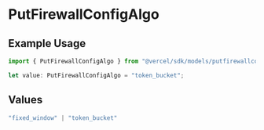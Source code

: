 # PutFirewallConfigAlgo

## Example Usage

```typescript
import { PutFirewallConfigAlgo } from "@vercel/sdk/models/putfirewallconfigop.js";

let value: PutFirewallConfigAlgo = "token_bucket";
```

## Values

```typescript
"fixed_window" | "token_bucket"
```